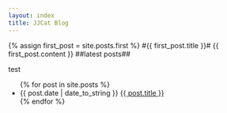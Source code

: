 ```yaml
---
layout: index
title: JJCat Blog
---
```

{% assign first_post = site.posts.first %}
#{{ first_post.title }}#
{{ first_post.content }}
##latest posts##
<br>

test


<ul>
{% for post in site.posts %}
<li>{{ post.date | date_to_string }} <a href="{{ site.baseurl }}{{ post.url }}">{{ post.title }}</a></li>
{% endfor %}
</ul>
